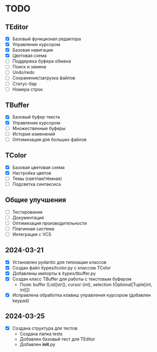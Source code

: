 # TODO

## TEditor
- [x] Базовый функционал редактора
- [x] Управление курсором
- [x] Базовая навигация
- [x] Цветовая схема
- [ ] Поддержка буфера обмена
- [ ] Поиск и замена
- [ ] Undo/redo
- [ ] Сохранение/загрузка файлов
- [ ] Статус-бар
- [ ] Номера строк

## TBuffer
- [x] Базовый буфер текста
- [x] Управление курсором
- [ ] Множественные буферы
- [ ] История изменений
- [ ] Оптимизация для больших файлов

## TColor
- [x] Базовая цветовая схема
- [x] Настройка цветов
- [ ] Темы (светлая/тёмная)
- [ ] Подсветка синтаксиса

## Общие улучшения
- [ ] Тестирование
- [ ] Документация
- [ ] Оптимизация производительности
- [ ] Плагинная система
- [ ] Интеграция с VCS

## 2024-03-21
- [x] Установлен pydantic для типизации классов 
- [x] Создан файл itypes/tcolor.py с классом TColor
- [x] Добавлены импорты в itypes/tbuffer.py 
- [x] Создан класс TBuffer для работы с текстовым буфером
  - Поля: buffer (List[str]), cursor (int), selection (Optional[Tuple[int, int]]) 
- [x] Исправлена обработка клавиш управления курсором (добавлен keypad) 

## 2024-03-25
- [x] Создана структура для тестов
  - Создана папка tests
  - Добавлен базовый тест для TEditor
  - Добавлен __init__.py 